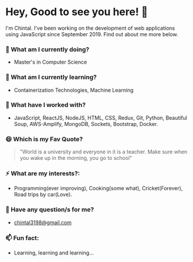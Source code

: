 # Hey, Good to see you here! 👋

I'm Chintal. I've been working on the development of web applications using JavaScript since September 2019. Find out about me more below.
 
### 🔭 What am I currently doing? 
- Master's in Computer Science
### 🌱 What am I currently learning? 
- Containerization Technologies, Machine Learning 
### 👯 What have I worked with? 
- JavaScript, ReactJS, NodeJS, HTML, CSS, Redux, Git, Python, Beautiful Soup, AWS-Amplify, MongoDB, Sockets, Bootstrap, Docker.   
### 😄 Which is my Fav Quote? 
> "World is a university and everyone in it is a teacher. Make sure when you wake up in the morning, you go to school"
### ⚡ What are my interests?: 
- Programming(ever improving), Cooking(some what), Cricket(Forever), Road trips by car(Love). 
### 💬 Have any question/s for me? 
- chintal3198@gmail.com
### 📫 Fun fact: 
- Learning, learning and learning...

